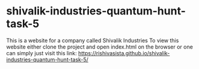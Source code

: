 # shivalik-industries-quantum-hunt-task-5
This is a website for a company called Shivalik Industries
To view this website either clone the project and open index.html on the browser or one can simply just visit this link: https://rishivasista.github.io/shivalik-industries-quantum-hunt-task-5/
